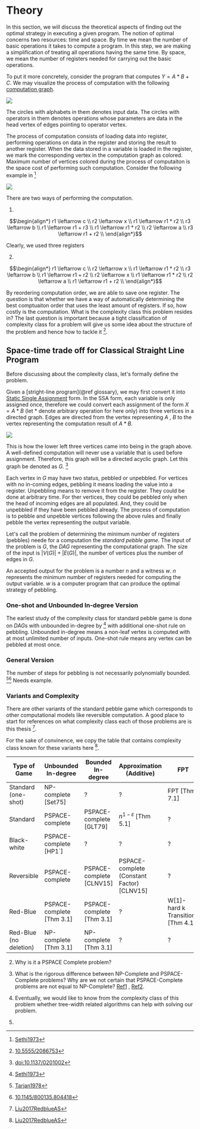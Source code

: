 # Theory

In this section, we will discuss the theoretical aspects of finding out the
optimal strategy in executing a given program. The notion of optimal concerns
two resources: time and space. By time we mean the number of basic operations it
takes to compute a program. In this step, we are making a simplification of
treating all operations having the same time. By space, we mean the number of
registers needed for carrying out the basic operations.

To put it more concretely, consider the program that computes $Y = A * B + C$.
We may visualize the process of computation with the following [computation
graph](https://www.cs.cornell.edu/courses/cs5740/2017sp/lectures/04-nn-compgraph.pdf).

![](computation_graph.svg)

The circles with alphabets in them denotes input data. The circles with
operators in them denotes operations whose parameters are data in the head
vertex of edges pointing to operator vertex. 

The process of computation consists of loading data into register, performing
operations on data in the register and storing the result to another register.
When the data stored in a variable is loaded in the register, we mark the
corresponding vertex in the computation graph as colored. Maximum number of
vertices colored during the process of computaiton is the space cost of
performing such computation. Consider the following example in [^1]

![](sethi_eg.svg)

There are two ways of performing the computation.

1. 
```math
\begin{align*}
   r1 \leftarrow c \\
   r2 \leftarrow x \\
   r1 \leftarrow r1 * r2 \\
   r3 \leftarrow b \\
   r1 \leftarrow r1 + r3 \\
   r1 \leftarrow r1 * r2 \\
   r2 \leftarrow a \\
   r3 \leftarrow r1 + r2 \\
\end{align*}
```

Clearly, we used three registers

2. 

```math
\begin{align*}
   r1 \leftarrow c \\
   r2 \leftarrow x \\
   r1 \leftarrow r1 * r2 \\
   r3 \leftarrow b \\ 
   r1 \leftarrow r1 + r2 \\
   r2 \leftarrow x  \\
   r1 \leftarrow r1 * r2 \\
   r2 \leftarrow a \\ 
   r1 \leftarrow r1 + r2 \\
\end{align*}
```

By reordering computation order, we are able to save one register. The question
is that whether we have a way of automatically determining the best comptuaiton
order that uses the least amount of registers. If so, how costly is the
computation. What is the complexity class this problem resides in? The last
question is important because a tight classification of complexity class for a
problem will give us some idea about the structure of the problem and hence how
to tackle it [^2].

## Space-time trade off for Classical Straight Line Program

Before discussing about the complexity class, let's formally define the problem.

Given a [stright-line program](@ref glossary), we may first convert it into
[Static Single
Assignment](https://en.wikipedia.org/wiki/Static_single-assignment_form) form.
In the SSA form, each variable is only assigned once, therefore we could convert
each assignment of the form $X=A*B$ (let $*$ denote arbitrary operation for here
only) into three vertices in a directed graph. Edges are directed from the
vertex representing $A$ , $B$ to the vertex representing the computation result
of $A*B$.

![](computation_graph.svg)

This is how the lower left three vertices came into being in the graph above. A
well-defined computation will never use a variable that is used before
assignment. Therefore, this graph will be a directed acyclic graph. Let this
graph be denoted as $G$. [^4]

Each vertex in $G$ may have two status, pebbled or unpebbled. For vertices with
no in-coming edges, pebbling it means loading the value into a register.
Unpebbling means to remove it from the register. They could be done at arbitrary
time. For ther vertices, they could be pebbled only when the head of incoming
edges are all populated. And, they could be unpebbled if they have been pebbled
already. The process of computation is to pebble and unpebble vertices following
the above rules and finally pebble the vertex representing the output variable. 

Let's call the problem of determining the minimum number of registers (pebbles)
neede for a computation the *standard pebble game*. The input of the problem is
$G$, the *DAG* representing the computational graph. The size of the input is
$|V(G)|+|E(G)|$, the number of vertices plus the number of edges in $G$.

An accepted output for the problem is a number $n$ and a witness $w$. $n$
represents the minimum number of registers needed for computing the output
variable. $w$ is a computer program that can produce the optimal strategy of
pebbling.

### One-shot and Unbounded In-degree Version

The earlest study of the complexity class for standard pebble game is done on
$DAG$s with unbounded in-degree by [^1] with additional one-shot rule on
pebbling. Unbounded in-degree means a non-leaf vertex is computed with at most
unlimited number of inputs. One-shot rule means any vertex can be pebbled at
most once.


### General Version

The number of steps for pebbling is not necessarily polynomially bounded. [^5][^6]
Needs example.

### Variants and Complexity


There are other variants of the standard pebble game which corresponds to other
computational models like reversible computation. A good place to start for
references on what complexity class each of those problems are is this thesis
[^3].

For the sake of convinence, we copy the table that contains complexity class known for these variants here [^3].

|Type of Game | Unbounded  In-degree | Bounded  In-degree | Approximation (Additive) | FPT | 
|-------------|---------------------|--------------------|--------------------------|-----|
|Standard (one-shot) | NP-complete [Set75] | ? | ? | FPT [Thm 7.1] |
|Standard | PSPACE-complete | PSPACE-complete [GLT79] | $n^{1−ε}$ [Thm 5.1] | ? |
|Black-white | PSPACE-complete [HP1`] | ? | ? | ? |
|Reversible | PSPACE-complete  | PSPACE-complete [CLNV15] | PSPACE-complete (Constant Factor)[CLNV15] | ? |
|Red-Blue | PSPACE-complete [Thm 3.1] | PSPACE-complete [Thm 3.1] | ? | W[1]-hard k Transitions [Thm 4.1] |
|Red-Blue (no deletion) | NP-complete [Thm 3.1] | NP-complete [Thm 3.1] | ? | ? |


2. Why is it a PSPACE Complete problem?
3. What is the rigorous difference between NP-Complete and PSPACE-Complete problems? Why are we not certain that PSPACE-Complete problems are not equal to NP-Complete? [Ref1](https://www.quora.com/What-makes-any-NP-complete-problem-a-PSPACE-complete-problem-in-the-complexity-theory-field#:~:text=Every%20problem%20in%20NP%20is,problems%20are%20also%20PSPACE%2Dcomplete.) , [Ref2](https://cs.stackexchange.com/questions/43723/what-is-practical-difference-between-np-and-pspace-complete).


4. Eventually, we would like to know from the complexity class of this problem whether tree-width related algorithms can help with solving our problem.

5. 


[^1]: [Sethi1973](@cite)
[^2]: [10.5555/2086753](@cite)
[^3]: [Liu2017RedblueAS](@cite)
[^4]: [doi:10.1137/0201002](@cite)
[^5]: [Tarjan1978](@cite)
[^6]: [10.1145/800135.804418](@cite)
